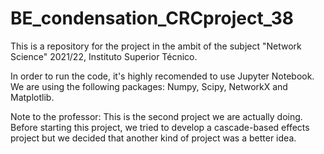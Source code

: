 # BE_condensation_CRCproject_38

This is a repository for the project in the ambit of the subject "Network Science" 2021/22, Instituto Superior Técnico.

In order to run the code, it's highly recomended to use Jupyter Notebook. We are using the following packages: Numpy, Scipy, NetworkX and Matplotlib.


Note to the professor: This is the second project we are actually doing. Before starting this project,
we tried to develop a cascade-based effects project but we decided that another kind of project was a better idea.
